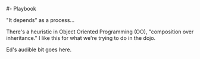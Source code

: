 #- Playbook

"It depends" as a process...

There's a heuristic in Object Oriented Programming (OO), "composition over inheritance." I like this for what we're trying to do in the dojo.

Ed's audible bit goes here.